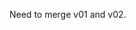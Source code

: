 <!-- ---
!-- Timestamp: 2025-09-26 23:33:18
!-- Author: ywatanabe
!-- File: /ssh:sp:/home/ywatanabe/proj/neurovista/paper/tests/README.md
!-- --- -->

Need to merge v01 and v02.

<!-- EOF -->